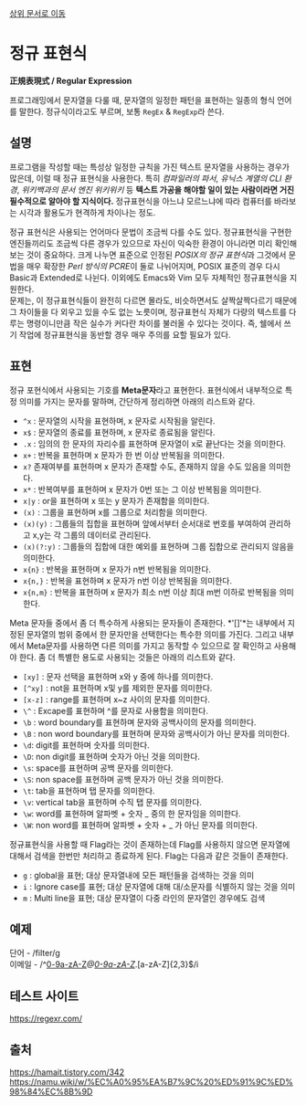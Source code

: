 [상위 문서로 이동](../README.md)

# 정규 표현식

**正規表現式 / Regular Expression**

프로그래밍에서 문자열을 다룰 때, 문자열의 일정한 패턴을 표현하는 일종의 형식 언어를 말한다. 정규식이라고도 부르며, 보통 `RegEx` & `RegExp`라 쓴다.

## 설명

프로그램을 작성할 때는 특성상 일정한 규칙을 가진 텍스트 문자열을 사용하는 경우가 많은데, 이럴 때 정규 표현식을 사용한다. 특히 *컴파일러의 파서*, *유닉스 계열의 CLI 환경*, *위키백과의 문서 엔진 위키위키* 등 **텍스트 가공을 해야할 일이 있는 사람이라면 거진 필수적으로 알아야 할 지식이다.** 정규표현식을 아느냐 모르느냐에 따라 컴퓨터를 바라보는 시각과 활용도가 현격하게 차이나는 정도.

정규 표현식은 사용되는 언어마다 문법이 조금씩 다를 수도 있다. 정규표현식을 구현한 엔진들끼리도 조금씩 다른 경우가 있으므로 자신이 익숙한 환경이 아니라면 미리 확인해 보는 것이 중요하다. 크게 나누면 표준으로 인정된 *POSIX의 정규 표현식*과 그것에서 문법을 매우 확장한 *Perl 방식의 PCRE*이 둘로 나뉘어지며, POSIX 표준의 경우 다시 Basic과 Extended로 나뉜다. 이외에도 Emacs와 Vim 모두 자체적인 정규표현식을 지원한다.   
문제는, 이 정규표현식들이 완전히 다르면 몰라도, 비슷하면서도 살짝살짝다르기 때문에 그 차이들을 다 외우고 있을 수도 없는 노릇이며, 정규표현식 자체가 다량의 텍스트를 다루는 명령이니만큼 작은 실수가 커다란 차이를 불러올 수 있다는 것이다. 즉, 쉘에서 쓰기 작업에 정규표현식을 동반할 경우 매우 주의를 요할 필요가 있다.

## 표현

정규 포현식에서 사용되는 기호를 **Meta문자**라고 표현한다. 표현식에서 내부적으로 특정 의미를 가지는 문자를 말하며, 간단하게 정리하면 아래의 리스트와 같다.

- `^x` : 문자열의 시작을 표현하며, x 문자로 시작됨을 알린다.
- `x$` : 문자열의 종료를 표현하며, x 문자로 종료됨을 알린다.
- `.x` : 임의의 한 문자의 자리수를 표현하며 문자열이 x로 끝난다는 것을 의미한다.
- `x+` : 반복을 표현하며 x 문자가 한 번 이상 반복됨을 의미한다.
- `x?` 존재여부를 표현하며 x 문자가 존재할 수도, 존재하지 않을 수도 있음을 의미한다.
- `x*` : 반복여부를 표현하며 x 문자가 0번 또는 그 이상 반복됨을 의미한다.
- `x|y` : or을 표현하며 x 또는 y 문자가 존재함을 의미한다.
- `(x)` : 그룹을 표현하며 x를 그룹으로 처리함을 의미한다.
- `(x)(y)` : 그룹들의 집합을 표현하며 앞에서부터 순서대로 번호를 부여하여 관리하고 x,y는 각 그룹의 데이터로 관리된다.
- `(x)(?:y)` : 그룹들의 집합에 대한 예외를 표현하며 그룹 집합으로 관리되지 않음을 의미한다. 
- `x{n}` : 반복을 표현하며 x 문자가 n번 반복됨을 의미한다.
- `x{n,}` : 반복을 표현하며 x 문자가 n번 이상 반복됨을 의미한다.
- `x{n,m}` : 반복을 표현하며 x 문자가 최소 n번 이상 최대 m번 이하로 반복됨을 의미한다.

Meta 문자들 중에서 좀 더 특수하게 사용되는 문자들이 존재한다. *'[]'*는 내부에서 지정된 문자열의 범위 중에서 한 문자만을 선택한다는 특수한 의미를 가진다. 그리고 내부에서 Meta문자를 사용하면 다른 의미를 가지고 동작할 수 있으므로 잘 확인하고 사용해야 한다. 좀 더 특별한 용도로 사용되는 것들은 아래의 리스트와 같다.

- `[xy]` : 문자 선택을 표현하며 x와 y 중에 하나를 의미한다.
- `[^xy]` : not을 표현하며 x및 y를 제외한 문자를 의미한다.
- `[x-z]` : range를 표현하며 x~z 사이의 문자를 의미한다.
- `\^` : Excape를 표현하며 ^를 문자로 사용함을 의미한다.
- `\b` : word boundary를 표현하며 문자와 공백사이의 문자를 의미한다.
- `\B` : non word boundary를 표현하며 문자와 공백사이가 아닌 문자를 의미한다.
- `\d`: digit를 표현하며 숫자를 의미한다.
- `\D`: non digit를 표현하며 숫자가 아닌 것을 의미한다.
- `\s`: space를 표현하며 공백 문자를 의미한다.
- `\S`: non space를 표현하며 공백 문자가 아닌 것을 의미한다.
- `\t`: tab을 표현하며 탭 문자를 의미한다.
- `\v`: vertical tab을 표현하며 수직 탭 문자를 의미한다.
- `\w`: word를 표현하며 알파벳 + 숫자 _ 중의 한 문자임을 의미한다.
- `\W`: non word를 표현하며 알파벳 + 숫자 + _ 가 아닌 문자를 의미한다.

정규표현식을 사용할 때 Flag라는 것이 존재하는데 Flag를 사용하지 않으면 문자열에 대해서 검색을 한번만 처리하고 종료하게 된다. Flag는 다음과 같은 것들이 존재한다.

- `g` : global을 표현; 대상 문자열내에 모든 패턴들을 검색하는 것을 의미
- `i` : Ignore case를 표현; 대상 문자열에 대해 대/소문자를 식별하지 않는 것을 의미
- `m` : Multi line을 표현; 대상 문자열이 다중 라인의 문자열인 경우에도 검색

## 예제

단어 - /filter/g   
이메일 - /^[0-9a-zA-Z]([-_\.]?[0-9a-zA-Z])*@[0-9a-zA-Z]([-_\.]?[0-9a-zA-Z])*\.[a-zA-Z]{2,3}$/i

## 테스트 사이트

https://regexr.com/

## 출처
https://hamait.tistory.com/342   
https://namu.wiki/w/%EC%A0%95%EA%B7%9C%20%ED%91%9C%ED%98%84%EC%8B%9D